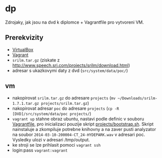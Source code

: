 # dp

Zdrojaky, jak jsou na dvd k diplomce + Vagrantfile pro vytvoreni VM.

## Prerekvizity

 - [VirtualBox](https://www.virtualbox.org/)
 - [Vagrant](https://www.vagrantup.com/)
 - `srilm.tar.gz` (ziskate z http://www.speech.sri.com/projects/srilm/download.html)
 - adresar s ukazkovymi daty z dvd (`src/system/data/poc/`)
 
## vm

 - nakopirovat `srilm.tar.gz` do adresare `projects` (`mv ~/Downloads/srilm-1.7.1.tar.gz projects/srilm.tar.gz`)
 - nakopirovat adresar `poc` do adresare `projects` (`cp -R [DVD]/src/system/data/poc projects/`)
 - `vagrant up` stahne obraz ubuntu, nastavi podle definic v souboru [Vagrantfile](Vagrantfile), pro inicializaci pouzije skript [projects/bootstrap.sh](projects/bootstrap.sh). Skript nainstaluje a zkompiluje potrebne knihovny a na zaver pusti analyzator na soubor `2014-03-10-200004-CT_24-HYDEPARK.wav` v adresari poc. Vysledky ulozi v adresari /tmp/output.
 - ke stroji se lze prihlasit pomoci `vagrant ssh`
 - login:pass `vagrant:vagrant`
